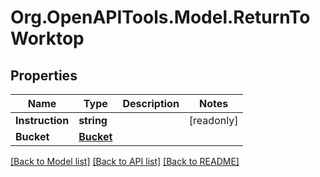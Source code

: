 # Org.OpenAPITools.Model.ReturnToWorktop

## Properties

| Name            | Type                    | Description | Notes      |
| --------------- | ----------------------- | ----------- | ---------- |
| **Instruction** | **string**              |             | [readonly] |
| **Bucket**      | [**Bucket**](Bucket.md) |             |

[[Back to Model list]](../README.md#documentation-for-models)
[[Back to API list]](../README.md#documentation-for-api-endpoints)
[[Back to README]](../README.md)
